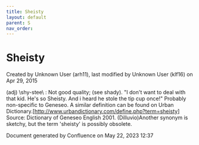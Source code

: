 ```yaml
---
title: Sheisty
layout: default
parent: S
nav_order:
---
```


# Sheisty

Created by  Unknown User (arh11), last modified by  Unknown User (klf16) on Apr 29, 2015

(adj) \shy-stee\ : Not good quality; (see shady). &quot;I don't want to deal with that kid. He's so Sheisty. And i heard he stole the tip cup once!&quot; Probably non-specific to Geneseo. A similar definition can be found on Urban Dictionary.[http://www.urbandictionary.com/define.php?term=sheisty] Source: Dictionary of Geneseo English 2001. (Dilluvio)Another synonym is sketchy, but the term 'sheisty' is possibly obsolete. 

Document generated by Confluence on May 22, 2023 12:37


